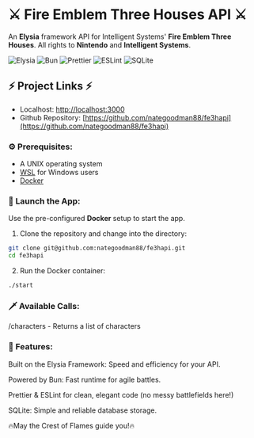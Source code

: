 # ⚔️ Fire Emblem Three Houses API ⚔️

An **Elysia** framework API for Intelligent Systems' **Fire Emblem Three Houses**. All rights to **Nintendo** and **Intelligent Systems**.

![Elysia](https://img.shields.io/badge/Elysia-framework-brightgreen)
![Bun](https://img.shields.io/badge/Bun-runtime-yellow)
![Prettier](https://img.shields.io/badge/Prettier-code%20formatter-f7b93e)
![ESLint](https://img.shields.io/badge/ESLint-linter-4B32C3)
![SQLite](https://img.shields.io/badge/SQLite-%23A6B0B6?style=for-the-badge&logo=sqlite&logoColor=white)

## ⚡ Project Links ⚡

- Localhost: [http://localhost:3000](http://localhost:3000)
- Github Repository: [https://github.com/nategoodman88/fe3hapi](https://github.com/nategoodman88/fe3hapi)

### ⚙️ Prerequisites:

- A UNIX operating system
- [WSL](https://learn.microsoft.com/en-us/windows/wsl/install) for Windows users
- [Docker](https://www.docker.com/)

### 🚀 Launch the App:

Use the pre-configured **Docker** setup to start the app.

1. Clone the repository and change into the directory:

```bash
git clone git@github.com:nategoodman88/fe3hapi.git
cd fe3hapi
```

2. Run the Docker container:

```bash
./start
```

### 🗡️ Available Calls:

/characters - Returns a list of characters

### 📜 Features:

Built on the Elysia Framework: Speed and efficiency for your API.

Powered by Bun: Fast runtime for agile battles.

Prettier & ESLint for clean, elegant code (no messy battlefields here!)

SQLite: Simple and reliable database storage.

🔥May the Crest of Flames guide you!🔥

